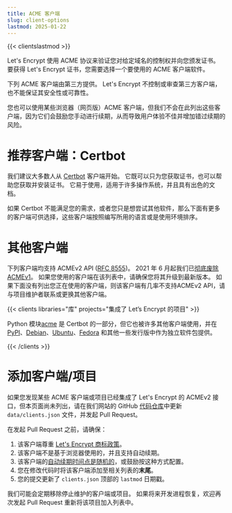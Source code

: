 ```yaml
---
title: ACME 客户端
slug: client-options
lastmod: 2025-01-22
---
```


{{< clientslastmod >}}

Let's Encrypt 使用 ACME 协议来验证您对给定域名的控制权并向您颁发证书。 要获得 Let's Encrypt 证书，您需要选择一个要使用的 ACME 客户端软件。

下列 ACME 客户端由第三方提供。 Let's Encrypt 不控制或审查第三方客户端，也不能保证其安全性或可靠性。

您也可以使用某些浏览器（网页版）ACME 客户端，但我们不会在此列出这些客户端，因为它们会鼓励您手动进行续期，从而导致用户体验不佳并增加错过续期的风险。

# 推荐客户端：Certbot

我们建议大多数人从 [Certbot](https://certbot.eff.org/) 客户端开始。 它既可以只为您获取证书，也可以帮助您获取并安装证书。 它易于使用，适用于许多操作系统，并且具有出色的文档。

如果 Certbot 不能满足您的需求，或者您只是想尝试其他软件，那么下面有更多的客户端可供选择，这些客户端按照编写所用的语言或是使用环境排序。

# 其他客户端

下列客户端均支持 ACMEv2 API ([RFC 8555](https://tools.ietf.org/html/rfc8555))。  2021 年 6 月起我们已[彻底废除 ACMEv1](https://community.letsencrypt.org/t/end-of-life-plan-for-acmev1/88430/27)。 如果您使用的客户端在该列表中，请确保您将其升级到最新版本。  如果下面没有列出您正在使用的客户端，则该客户端有几率不支持ACMEv2 API，请与项目维护者联系或更换其他客户端。

{{< clients libraries="库" projects="集成了 Let’s Encrypt 的项目" >}}

Python 模块[acme](https://github.com/certbot/certbot/tree/main/acme) 是 Certbot 的一部分，但它也被许多其他客户端使用，并在 [PyPI](https://pypi.python.org/pypi/acme)、[Debian](https://packages.debian.org/search?keywords=python-acme)、[Ubuntu](https://launchpad.net/ubuntu/+source/python-acme)、[Fedora](https://bodhi.fedoraproject.org/updates/?packages=python-acme) 和其他一些发行版中作为独立软件包提供。

{{< /clients >}}

# 添加客户端/项目

如果您发现某些 ACME 客户端或项目已经集成了 Let's Encrypt 的 ACMEv2 接口，但本页面尚未列出，请在我们网站的 GitHub [代码仓库](https://github.com/letsencrypt/website/)中更新 `data/clients.json` 文件，并发起 Pull Request。

在发起 Pull Request 之前，请确保：

1. 该客户端尊重 [Let's Encrypt 商标政策](https://www.abetterinternet.org/trademarks)。
1. 该客户端不是基于浏览器使用的，并且支持自动续期。
1. 该客户端的[自动续期时间点是随机的](/docs/integration-guide#when-to-renew)，或鼓励按这种方式配置。
1. 您在修改代码时将该客户端添加至相关列表的**末尾**。
1. 您的提交更新了 `clients.json` 顶部的 `lastmod` 日期戳。

我们可能会定期移除停止维护的客户端或项目。 如果将来开发进程恢复，欢迎再次发起 Pull Request 重新将该项目加入列表中。
